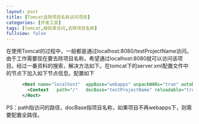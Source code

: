 ```yaml
---
layout: post
title: [Tomcat去除项目名称访问项目]
categories: [开发工具]
tags: [tomcat,根目录访问,去除项目名称]
fullview: false
---
```

在使用Tomcat的过程中，一般都是通过localhost:8080/testProjectName访问。由于工作需要现在要去除项目名称，希望通过localhost:8080就可以访问该项目。经过一番资料的搜索，解决方法如下。在tomcat下的server.xml配置文件中的<Host>节点下加入如下<Context>节点信息。配置如下
```xml
      <Host name="localhost"  appBase="webapps" unpackWARs="true" autoDeploy="true">
		<Context   path="/"   docBase="testProjectName" reloadable="true"/> 
      </Host>
```

PS：path指访问的路径，docBase指项目名称，如果项目不再webapps下，则需要配置全路径。
